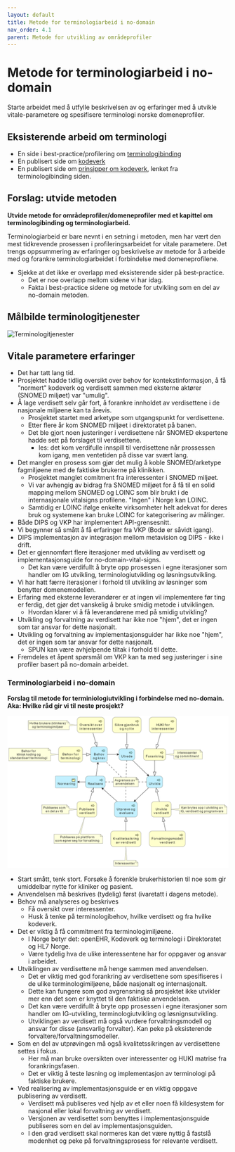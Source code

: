 ```yaml
---
layout: default
title: Metode for terminologiarbeid i no-domain
nav_order: 4.1
parent: Metode for utvikling av områdeprofiler
---
```


# Metode for terminologiarbeid i no-domain

Starte arbeidet med å utfylle beskrivelsen av og erfaringer med å utvikle vitale-parametere og spesifisere terminologi norske domeneprofiler.

## Eksisterende arbeid om terminologi

* En side i best-practice/profilering om [terminologibinding](terminologibinding.md)
* En publisert side om [kodeverk](codesystem.md)
* En publisert side om [prinsipper om kodeverk](prinsipper_kodeverk.md), lenket fra terminologibinding siden.

## Forslag: utvide metoden

**Utvide metode for områdeprofiler/domeneprofiler med et kapittel om terminologibinding og terminologiarbeid.**  

Terminologiarbeid er bare nevnt i en setning i metoden, men har vært den mest tidkrevende prosessen i profileringsarbeidet for vitale parametere. Det trengs oppsummering av erfaringer og beskrivelse av metode for å arbeide med og forankre terminologiarbeidet i forbindelse med domeneprofilene.  

* Sjekke at det ikke er overlapp med eksisterende sider på best-practice.
  * Det er noe overlapp mellom sidene vi har idag.
  * Fakta i best-practice sidene og metode for utvikling som en del av no-domain metoden.

## Målbilde terminologitjenester

![Terminologitjenester](https://www.plantuml.com/plantuml/svg/5OqnheD030NxVugV0u3BIAaeKqIvWp5Fi15hhsolK6uVgAOPpKoHxDdh_dShAdjVyBzbjdWGEH_ZMdBhSm-uc2OqHx5ApzVzRNxmbsP43irPiWYeSYIS5fEWKdb5367T1PJmMjHsEuCVA2vlRDTsWYudVm00)

## Vitale parametere erfaringer

* Det har tatt lang tid.
* Prosjektet hadde tidlig oversikt over behov for kontekstinformasjon, å få "normert" kodeverk og verdisett sammen med eksterne aktører (SNOMED miljøet) var "umulig".
* Å lage verdisett selv går fort, å forankre innholdet av verdisettene i de nasjonale miljøene kan ta årevis.
  * Prosjektet startet med arketype som utgangspunkt for verdisettene.
  * Etter flere år kom SNOMED miljøet i direktoratet på banen.  
  * Det ble gjort noen justeringer i verdisettene når SNOMED ekspertene hadde sett på forslaget til verdisettene.  
    * les: det kom verdifulle innspill til verdisettene når prossessen kom igang, men ventetiden på disse var svært lang.
* Det mangler en prosess som gjør det mulig å koble SNOMED/arketype fagmiljøene med de faktiske brukerne på klinikken.  
  * Prosjektet manglet comitment fra interessenter i SNOMED miljøet.
  * Vi var avhengig av bidrag fra SNOMED miljøet for å få til en solid mapping mellom SNOMED og LOINC som blir brukt i de internasjonale vitalsigns profilene. "Ingen" i Norge kan LOINC.
  * Samtidig er LOINC ifølge enkelte virksomheter helt adekvat for deres bruk og systemene kan bruke LOINC for kategorisering av målinger.
* Både DIPS og VKP har implementert API-grensesnitt.  
* Vi begynner så smått å få erfaringer fra VKP (Bodø er såvidt igang).  
* DIPS implementasjon av integrasjon mellom metavision og DIPS - ikke i drift.  
* Det er gjennomført flere iterasjoner med utvikling av verdisett og implementasjonsguide for no-domain-vital-signs.  
  * Det kan være verdifullt å bryte opp prosessen i egne iterasjoner som handler om IG utvikling, terminologiutvikling og løsningsutvikling.  
* Vi har hatt færre iterasjoner i forhold til utvikling av løsninger som benytter domenemodellen.  
* Erfaring med eksterne leverandører er at ingen vil implementere før ting er ferdig, det gjør det vanskelig å bruke smidig metode i utviklingen.
  * Hvordan klarer vi å få leverandørene med på smidig utvikling?
* Utvikling og forvaltning av verdisett har ikke noe "hjem", det er ingen som tar ansvar for dette nasjonalt.
* Utvikling og forvaltning av implementasjonsguider har ikke noe "hjem", det er ingen som tar ansvar for dette nasjonalt.
  * SPUN kan være avhjelpende tiltak i forhold til dette.
* Fremdeles et åpent spørsmål om VKP kan ta med seg justeringer i sine profiler basert på no-domain arbeidet.

### Terminologiarbeid i no-domain

**Forslag til metode for terminiologiutvikling i forbindelse med no-domain. Aka: Hvilke råd gir vi til neste prosjekt?**

![verdisett utvikling](../../images/verdisett-utvikling.png)

* Start smått, tenk stort. Forsøke å forenkle brukerhistorien til noe som gir umiddelbar nytte for kliniker og pasient.
* Anvendelsen må beskrives (tydelig) først (ivaretatt i dagens metode).  
* Behov må analyseres og beskrives  
  * Få oversikt over interessenter.  
  * Husk å tenke på terminologibehov, hvilke verdisett og fra hvilke kodeverk.
* Det er viktig å få commitment fra terminologimiljøene.  
  * I Norge betyr det: openEHR, Kodeverk og terminologi i Direktoratet og HL7 Norge.
  * Være tydelig hva de ulike interessentene har for oppgaver og ansvar i arbeidet.
* Utviklingen av verdisettene må henge sammen med anvendelsen.  
  * Det er viktig med god forankring av verdisettene som spesifiseres i de ulike terminologimiljøene, både nasjonalt og internasjonalt.  
  * Dette kan fungere som god avgrensning så prosjektet ikke utvikler mer enn det som er knyttet til den faktiske anvendelsen.  
  * Det kan være verdifullt å bryte opp prosessen i egne iterasjoner som handler om IG-utvikling, terminologiutvikling og løsnignsutvikling.
  * Utviklingen av verdisett må også vurdere forvaltningsmodell og ansvar for disse (ansvarlig forvalter). Kan peke på eksisterende forvaltere/forvaltningsmodeller.  
* Som en del av utprøvingen må også kvalitetssikringen av verdisettene settes i fokus.
  * Her må man bruke oversikten over interessenter og HUKI matrise fra forankringsfasen.  
  * Det er viktig å teste løsning og implementasjon av terminologi på faktiske brukere.
* Ved realisering av implementasjonsguide er en viktig oppgave publisering av verdisett.
  * Verdisett må publiseres ved hjelp av et eller noen få kildesystem for nasjonal eller lokal forvaltning av verdisett.  
  * Versjonen av verdisettet som benyttes i implementasjonsguide publiseres som en del av implementasjonsguiden.  
  * I den grad verdisett skal normeres kan det være nyttig å fastslå modenhet og peke på forvaltningsprosess for relevante verdisett.  
